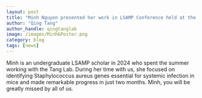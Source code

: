```yaml
---
layout: post
title: "Minh Nguyen presented her work in LSAMP Conference held at the University of Texas at El Paso"
author: "Qing Tang"
author_handle: qingtanglab
image: /images/Minh&Poster.png
category: blog
tags: [news]
---
```

Minh is an undergraduate LSAMP scholar in 2024 who spent the summer working with the Tang Lab. During her time with us, she focused on identifying Staphylococcus aureus genes essential for systemic infection in mice and made remarkable progress in just two months. Minh, you will be greatly missed by all of us.


